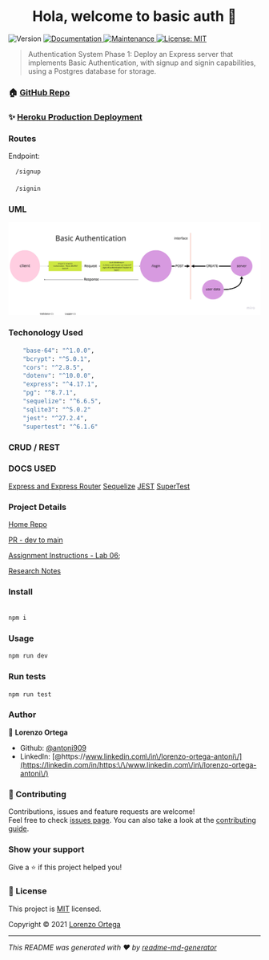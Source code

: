 <h1 align="center"> Hola, welcome to basic auth 👋 </h1>
<p>
  <img alt="Version" src="https://img.shields.io/badge/version-1.0.0-blue.svg?cacheSeconds=2592000" />
  <a href="https://github.com/antoni909/api-server#readme" target="_blank">
    <img alt="Documentation" src="https://img.shields.io/badge/documentation-yes-brightgreen.svg" />
  </a>
  <a href="https://github.com/antoni909/api-server/graphs/commit-activity" target="_blank">
    <img alt="Maintenance" src="https://img.shields.io/badge/Maintained%3F-yes-green.svg" />
  </a>
  <a href="https://github.com/antoni909/api-server/blob/master/LICENSE" target="_blank">
    <img alt="License: MIT" src="https://img.shields.io/github/license/antoni909/basic-api-server" />
  </a>
</p>

> Authentication System Phase 1: Deploy an Express server that implements Basic Authentication, with signup and signin capabilities, using a Postgres database for storage.

### 🏠 [GitHub Repo](https://github.com/antoni909/basic-auth)

### ✨ [Heroku Production Deployment](#blank)

### Routes

Endpoint:

  ```sh
    /signup
  
    /signin
  ```

### UML

![UML basic-auth](assets/UML_Basic_Auth.jpg)

### Techonology Used

```sh
    "base-64": "^1.0.0",
    "bcrypt": "^5.0.1",
    "cors": "^2.8.5",
    "dotenv": "^10.0.0",
    "express": "^4.17.1",
    "pg": "^8.7.1",
    "sequelize": "^6.6.5",
    "sqlite3": "^5.0.2"
    "jest": "^27.2.4",
    "supertest": "^6.1.6"
```

### CRUD / REST

### DOCS USED

[Express and Express Router](https://expressjs.com/en/4x/api.html#router.route)
[Sequelize](https://sequelize.org/master/)
[JEST](https://archive.jestjs.io/docs/en/getting-started.html)
[SuperTest](https://www.npmjs.com/package/supertest)

### Project Details

[Home Repo](https://github.com/antoni909/basic-auth)

[PR - dev to main](https://github.com/antoni909/basic-auth/pull)

[Assignment Instructions - Lab 06](./assignment.md);

[Research Notes](./notes.md)

### Install

```sh

npm i

```

### Usage

```sh
npm run dev
```

### Run tests

```sh
npm run test
```

### Author

👤 **Lorenzo Ortega**

* Github: [@antoni909](https://github.com/antoni909)
* LinkedIn: [@https:\/\/www.linkedin.com\/in\/lorenzo-ortega-antoni\/](https://linkedin.com/in/https:\/\/www.linkedin.com\/in\/lorenzo-ortega-antoni\/)

### 🤝 Contributing

Contributions, issues and feature requests are welcome!<br />Feel free to check [issues page](https://github.com/antoni909/server-deployment-practice/issues). You can also take a look at the [contributing guide](https://github.com/antoni909/server-deployment-practice/blob/master/CONTRIBUTING.md).

### Show your support

Give a ⭐️ if this project helped you!

### 📝 License

This project is [MIT](https://github.com/antoni909/server-deployment-practice/blob/master/LICENSE) licensed.

Copyright © 2021 [Lorenzo Ortega](https://github.com/antoni909)<br />

***
_This README was generated with ❤️ by [readme-md-generator](https://github.com/kefranabg/readme-md-generator)_
